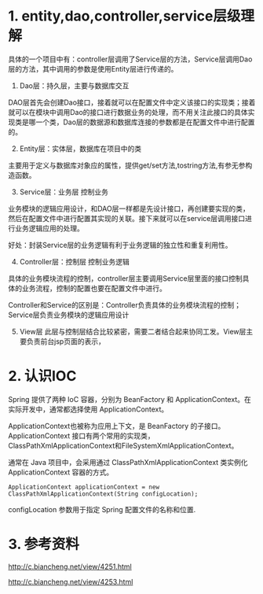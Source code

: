 
# 1. entity,dao,controller,service层级理解
具体的一个项目中有：controller层调用了Service层的方法，Service层调用Dao层的方法，其中调用的参数是使用Entity层进行传递的。

1. Dao层：持久层，主要与数据库交互

DAO层首先会创建Dao接口，接着就可以在配置文件中定义该接口的实现类；接着就可以在模块中调用Dao的接口进行数据业务的处理，而不用关注此接口的具体实现类是哪一个类，Dao层的数据源和数据库连接的参数都是在配置文件中进行配置的。

2. Entity层：实体层，数据库在项目中的类

主要用于定义与数据库对象应的属性，提供get/set方法,tostring方法,有参无参构造函数。

3. Service层：业务层 控制业务

业务模块的逻辑应用设计，和DAO层一样都是先设计接口，再创建要实现的类，然后在配置文件中进行配置其实现的关联。接下来就可以在service层调用接口进行业务逻辑应用的处理。

好处：封装Service层的业务逻辑有利于业务逻辑的独立性和重复利用性。

4. Controller层：控制层 控制业务逻辑

具体的业务模块流程的控制，controller层主要调用Service层里面的接口控制具体的业务流程，控制的配置也要在配置文件中进行。

Controller和Service的区别是：Controller负责具体的业务模块流程的控制；Service层负责业务模块的逻辑应用设计


5. View层 此层与控制层结合比较紧密，需要二者结合起来协同工发。View层主要负责前台jsp页面的表示，

# 2. 认识IOC
Spring 提供了两种 IoC 容器，分别为 BeanFactory 和 ApplicationContext。在实际开发中，通常都选择使用 ApplicationContext。

ApplicationContext也被称为应用上下文，是 BeanFactory 的子接口。ApplicationContext 接口有两个常用的实现类，ClassPathXmlApplicationContext和FileSystemXmlApplicationContext。

通常在 Java 项目中，会采用通过 ClassPathXmlApplicationContext 类实例化 ApplicationContext 容器的方式。
```
ApplicationContext applicationContext = new ClassPathXmlApplicationContext(String configLocation);
```
configLocation 参数用于指定 Spring 配置文件的名称和位置.

# 3. 参考资料
http://c.biancheng.net/view/4251.html

http://c.biancheng.net/view/4253.html